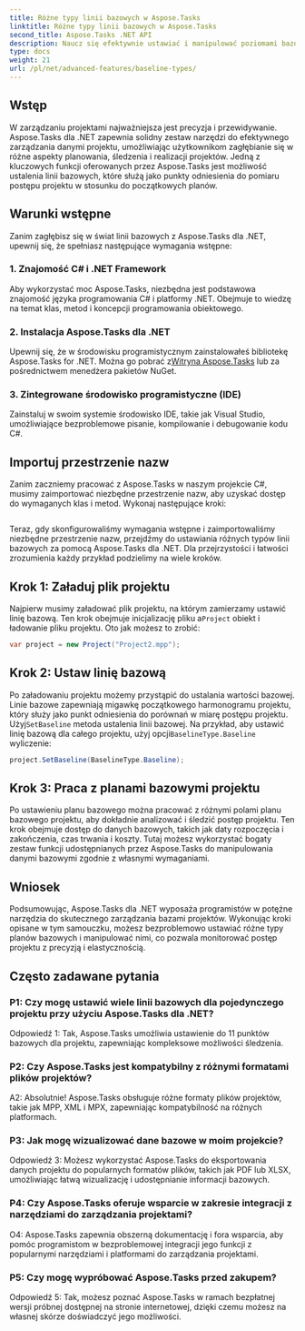 ```yaml
---
title: Różne typy linii bazowych w Aspose.Tasks
linktitle: Różne typy linii bazowych w Aspose.Tasks
second_title: Aspose.Tasks .NET API
description: Naucz się efektywnie ustawiać i manipulować poziomami bazowymi projektu za pomocą Aspose.Tasks dla .NET.
type: docs
weight: 21
url: /pl/net/advanced-features/baseline-types/
---
```

## Wstęp

W zarządzaniu projektami najważniejsza jest precyzja i przewidywanie. Aspose.Tasks dla .NET zapewnia solidny zestaw narzędzi do efektywnego zarządzania danymi projektu, umożliwiając użytkownikom zagłębianie się w różne aspekty planowania, śledzenia i realizacji projektów. Jedną z kluczowych funkcji oferowanych przez Aspose.Tasks jest możliwość ustalenia linii bazowych, które służą jako punkty odniesienia do pomiaru postępu projektu w stosunku do początkowych planów.

## Warunki wstępne

Zanim zagłębisz się w świat linii bazowych z Aspose.Tasks dla .NET, upewnij się, że spełniasz następujące wymagania wstępne:

### 1. Znajomość C# i .NET Framework

Aby wykorzystać moc Aspose.Tasks, niezbędna jest podstawowa znajomość języka programowania C# i platformy .NET. Obejmuje to wiedzę na temat klas, metod i koncepcji programowania obiektowego.

### 2. Instalacja Aspose.Tasks dla .NET

Upewnij się, że w środowisku programistycznym zainstalowałeś bibliotekę Aspose.Tasks for .NET. Można go pobrać z[Witryna Aspose.Tasks](https://releases.aspose.com/tasks/net/) lub za pośrednictwem menedżera pakietów NuGet.

### 3. Zintegrowane środowisko programistyczne (IDE)

Zainstaluj w swoim systemie środowisko IDE, takie jak Visual Studio, umożliwiające bezproblemowe pisanie, kompilowanie i debugowanie kodu C#.

## Importuj przestrzenie nazw

Zanim zaczniemy pracować z Aspose.Tasks w naszym projekcie C#, musimy zaimportować niezbędne przestrzenie nazw, aby uzyskać dostęp do wymaganych klas i metod. Wykonaj następujące kroki:

```csharp

```

Teraz, gdy skonfigurowaliśmy wymagania wstępne i zaimportowaliśmy niezbędne przestrzenie nazw, przejdźmy do ustawiania różnych typów linii bazowych za pomocą Aspose.Tasks dla .NET. Dla przejrzystości i łatwości zrozumienia każdy przykład podzielimy na wiele kroków.

## Krok 1: Załaduj plik projektu

 Najpierw musimy załadować plik projektu, na którym zamierzamy ustawić linię bazową. Ten krok obejmuje inicjalizację pliku a`Project` obiekt i ładowanie pliku projektu. Oto jak możesz to zrobić:

```csharp
var project = new Project("Project2.mpp");
```

## Krok 2: Ustaw linię bazową

Po załadowaniu projektu możemy przystąpić do ustalania wartości bazowej. Linie bazowe zapewniają migawkę początkowego harmonogramu projektu, który służy jako punkt odniesienia do porównań w miarę postępu projektu. Użyj`SetBaseline` metoda ustalenia linii bazowej. Na przykład, aby ustawić linię bazową dla całego projektu, użyj opcji`BaselineType.Baseline` wyliczenie:

```csharp
project.SetBaseline(BaselineType.Baseline);
```

## Krok 3: Praca z planami bazowymi projektu

Po ustawieniu planu bazowego można pracować z różnymi polami planu bazowego projektu, aby dokładnie analizować i śledzić postęp projektu. Ten krok obejmuje dostęp do danych bazowych, takich jak daty rozpoczęcia i zakończenia, czas trwania i koszty. Tutaj możesz wykorzystać bogaty zestaw funkcji udostępnianych przez Aspose.Tasks do manipulowania danymi bazowymi zgodnie z własnymi wymaganiami.

## Wniosek

Podsumowując, Aspose.Tasks dla .NET wyposaża programistów w potężne narzędzia do skutecznego zarządzania bazami projektów. Wykonując kroki opisane w tym samouczku, możesz bezproblemowo ustawiać różne typy planów bazowych i manipulować nimi, co pozwala monitorować postęp projektu z precyzją i elastycznością.

## Często zadawane pytania

### P1: Czy mogę ustawić wiele linii bazowych dla pojedynczego projektu przy użyciu Aspose.Tasks dla .NET?

Odpowiedź 1: Tak, Aspose.Tasks umożliwia ustawienie do 11 punktów bazowych dla projektu, zapewniając kompleksowe możliwości śledzenia.

### P2: Czy Aspose.Tasks jest kompatybilny z różnymi formatami plików projektów?

A2: Absolutnie! Aspose.Tasks obsługuje różne formaty plików projektów, takie jak MPP, XML i MPX, zapewniając kompatybilność na różnych platformach.

### P3: Jak mogę wizualizować dane bazowe w moim projekcie?

Odpowiedź 3: Możesz wykorzystać Aspose.Tasks do eksportowania danych projektu do popularnych formatów plików, takich jak PDF lub XLSX, umożliwiając łatwą wizualizację i udostępnianie informacji bazowych.

### P4: Czy Aspose.Tasks oferuje wsparcie w zakresie integracji z narzędziami do zarządzania projektami?

O4: Aspose.Tasks zapewnia obszerną dokumentację i fora wsparcia, aby pomóc programistom w bezproblemowej integracji jego funkcji z popularnymi narzędziami i platformami do zarządzania projektami.

### P5: Czy mogę wypróbować Aspose.Tasks przed zakupem?

Odpowiedź 5: Tak, możesz poznać Aspose.Tasks w ramach bezpłatnej wersji próbnej dostępnej na stronie internetowej, dzięki czemu możesz na własnej skórze doświadczyć jego możliwości.